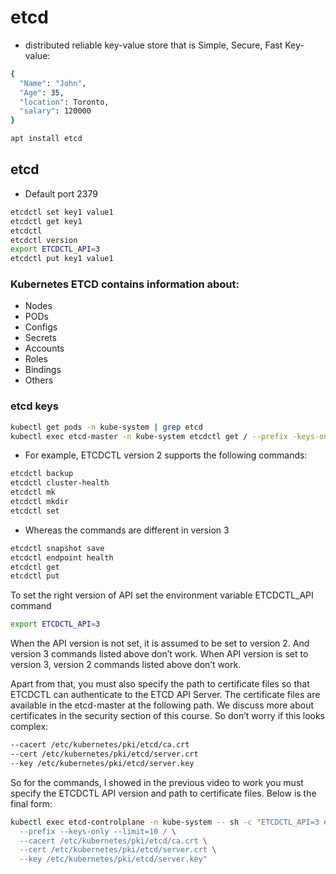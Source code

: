 # etcd
- distributed reliable key-value store that is Simple, Secure, Fast
Key-value:
```bash
{
  "Name": "John",
  "Age": 35,
  "location": Toronto,
  "salary": 120000
}
```

```bash
apt install etcd
```
## etcd
- Default port 2379
```bash
etcdctl set key1 value1
etcdctl get key1
etcdctl
etcdctl version
export ETCDCTL_API=3
etcdctl put key1 value1
```
### Kubernetes ETCD contains information about:
- Nodes
- PODs
- Configs
- Secrets
- Accounts
- Roles
- Bindings
- Others

### etcd keys
```bash
kubectl get pods -n kube-system | grep etcd
kubectl exec etcd-master -n kube-system etcdctl get / --prefix -keys-only
```

- For example, ETCDCTL version 2 supports the following commands:
```bash
etcdctl backup
etcdctl cluster-health
etcdctl mk
etcdctl mkdir
etcdctl set
```
- Whereas the commands are different in version 3
```bash
etcdctl snapshot save
etcdctl endpoint health
etcdctl get
etcdctl put
```
To set the right version of API set the environment variable ETCDCTL_API command
```bash
export ETCDCTL_API=3
```
When the API version is not set, it is assumed to be set to version 2. And version 3 commands listed above don’t work. When API version is set to version 3, version 2 commands listed above don’t work.

Apart from that, you must also specify the path to certificate files so that ETCDCTL can authenticate to the ETCD API Server. The certificate files are available in the etcd-master at the following path. We discuss more about certificates in the security section of this course. So don’t worry if this looks complex:

```bash
--cacert /etc/kubernetes/pki/etcd/ca.crt
--cert /etc/kubernetes/pki/etcd/server.crt
--key /etc/kubernetes/pki/etcd/server.key
```
So for the commands, I showed in the previous video to work you must specify the ETCDCTL API version and path to certificate files. Below is the final form:
```bash
kubectl exec etcd-controlplane -n kube-system -- sh -c "ETCDCTL_API=3 etcdctl get / \
  --prefix --keys-only --limit=10 / \
  --cacert /etc/kubernetes/pki/etcd/ca.crt \
  --cert /etc/kubernetes/pki/etcd/server.crt \
  --key /etc/kubernetes/pki/etcd/server.key"
```

